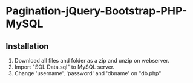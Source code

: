 # Pagination-jQuery-Bootstrap-PHP-MySQL
## Installation
1. Download all files and folder as a zip and unzip on webserver.
2. Import "SQL Data.sql" to MySQL server.
3. Change 'username', 'password' and 'dbname' on "db.php" 
